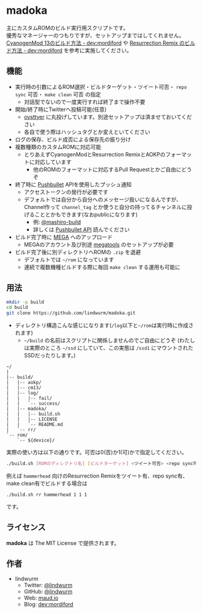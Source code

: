 # madoka

主にカスタムROMのビルド実行用スクリプトです。  
優秀なマネージャーのつもりですが、セットアップまではしてくれません。  
[CyanogenMod 13のビルド方法 - dev:mordiford](http://dev.maud.io/entry/2016/04/25/how-to-build-cm13) や [Resurrection Remix のビルド方法 - dev:mordiford](http://dev.maud.io/entry/2016/03/18/how-to-build-rr) を参考に実施してください。

## 機能

- 実行時の引数によるROM選択・ビルドターゲット・ツイート可否・ `repo sync` 可否・ `make clean` 可否 の指定
    - 対話型でないので一度実行すれば終了まで操作不要
- 開始/終了時にTwitterへ投稿可能(任意)
    - [oysttyer](https://github.com/oysttyer/oysttyer) に丸投げしています。別途セットアップは済ませておいてください
    - 各自で使う際はハッシュタグとか変えといてください
- ログの保存、ビルド成否による保存先の振り分け
- 複数種類のカスタムROMに対応可能
    - とりあえずCyanogenModとResurrection RemixとAOKPのフォーマットに対応しています
        - 他のROMのフォーマットに対応するPull Requestとかご自由にどうぞ
- 終了時に [Pushbullet](https://www.pushbullet.com/) APIを使用したプッシュ通知
    - アクセストークンの発行が必要です
    - デフォルトでは自分から自分へのメッセージ扱いになるんですが、Channel作って `channel_tag` とか使うと自分の持ってるチャンネルに投げることとかもできます(なおpublicになります)
        - 例: [@mashiro-build](https://www.pushbullet.com/channel?tag=mashiro-build)
        - 詳しくは [Pushbullet API](https://docs.pushbullet.com/#create-push) 読んでください
- ビルド完了時に [MEGA](https://mega.nz) へのアップロード
    - MEGAのアカウント及び別途 [megatools](https://megatools.megous.com/) のセットアップが必要
- ビルド完了後に別ディレクトリへROMの `.zip` を退避
    - デフォルトでは `~/rom` になっています
    - 連続で複数機種ビルドする際に毎回 `make clean` する運用も可能に

## 用法

```bash
mkdir -p build
cd build
git clone https://github.com/lindwurm/madoka.git
```

- ディレクトリ構造こんな感じになります(`/log`以下と`~/rom`は実行時に作成されます)
    - `~/build` の名前はスクリプトに関係しませんのでご自由にどうぞ (わたしは実際のところ `~/ssd` にしていて、この実態は `/ssd1` にマウントされたSSDだったりします。)

```
~/
|
|-- build/
|   |-- aokp/
|   |-- cm13/
|   |-- log/
|   |   |-- fail/
|   |   `-- success/
|   |-- madoka/
|   |   |-- build.sh
|   |   |-- LICENSE
|   |   `-- README.md
|   `-- rr/
`-- rom/  
    `-- ${device}/
```

実際の使い方は以下の通りです。可否は0(否)か1(可)かで指定してください。

```bash
./build.sh [ROMのディレクトリ名] [ビルドターゲット] <ツイート可否> <repo sync可否> <make clean可否>
```

例えば `hammerhead` 向けのResurrection Remixをツイート有、repo sync有、make clean有でビルドする場合は

```
./build.sh rr hammerhead 1 1 1
```

です。

## ライセンス

**madoka** は The MIT License で提供されます。

## 作者

- lindwurm
    - Twitter: [@lindwurm](https://twitter.com/lindwurm)
    - GitHub: [@lindwurm](https://github.com/lindwurm)
    - Web: [maud.io](https://maud.io)
    - Blog: [dev:mordiford](http://dev.maud.io)
